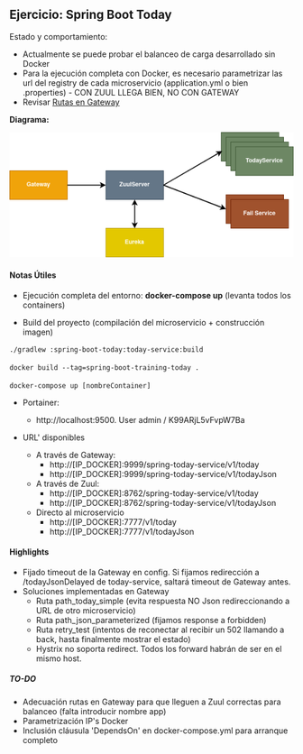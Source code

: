 
## Ejercicio: Spring Boot Today

Estado y comportamiento:
+ Actualmente se puede probar el balanceo de carga desarrollado sin Docker
+ Para la ejecución completa con Docker, es necesario parametrizar las url del registry de cada microservicio 
(application.yml o bien .properties) - CON ZUUL LLEGA BIEN, NO CON GATEWAY
+ Revisar [Rutas en Gateway](gateway/src/main/resources/application.yml)



<b>Diagrama:</b>

![Diagrama](img/diagram.png)

#### Notas Útiles

+ Ejecución completa del entorno: <b>docker-compose up</b> (levanta todos los containers)

+ Build del proyecto (compilación del microservicio + construcción imagen)

```
./gradlew :spring-boot-today:today-service:build

docker build --tag=spring-boot-training-today .

docker-compose up [nombreContainer]
```

+ Portainer:
    - http:<nolink>//localhost:9500. User admin / K99ARjL5vFvpW7Ba

+ URL' disponibles

    - A través de Gateway:
        - http://[IP_DOCKER]:9999/spring-today-service/v1/today
        - http://[IP_DOCKER]:9999/spring-today-service/v1/todayJson    
    - A través de Zuul: 
        - http://[IP_DOCKER]:8762/spring-today-service/v1/today
        - http://[IP_DOCKER]:8762/spring-today-service/v1/todayJson
    - Directo al microservicio
        - http://[IP_DOCKER]:7777/v1/today
        - http://[IP_DOCKER]:7777/v1/todayJson
    
    
#### Highlights

+ Fijado timeout de la Gateway en config. Si fijamos redirección a /todayJsonDelayed de today-service, saltará timeout de Gateway antes.
+ Soluciones implementadas en Gateway
    - Ruta path_today_simple (evita respuesta NO Json redireccionando a URL de otro microservicio)
    - Ruta path_json_parameterized (fijamos response a forbidden)
    - Ruta retry_test (intentos de reconectar al recibir un 502 llamando a back, hasta finalmente mostrar el estado)
    - Hystrix no soporta redirect. Todos los forward habrán de ser en el mismo host.
    

##### TO-DO 

+ Adecuación rutas en Gateway para que lleguen a Zuul correctas para balanceo (falta introducir nombre app)
+ Parametrización IP's Docker 
+ Inclusión cláusula 'DependsOn' en docker-compose.yml para arranque completo 